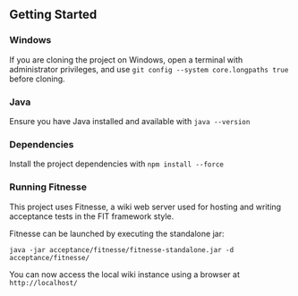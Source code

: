 ## Getting Started

### Windows

If you are cloning the project on Windows, open a terminal with administrator privileges, and use `git config --system core.longpaths true` before cloning.

### Java

Ensure you have Java installed and available with `java --version`

### Dependencies

Install the project dependencies with `npm install --force`

### Running Fitnesse

This project uses Fitnesse, a wiki web server used for hosting and writing acceptance tests in the FIT framework style.

Fitnesse can be launched by executing the standalone jar:

``java -jar acceptance/fitnesse/fitnesse-standalone.jar -d acceptance/fitnesse/``

You can now access the local wiki instance using a browser at ``http://localhost/``